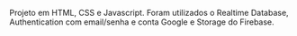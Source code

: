 Projeto em HTML, CSS e Javascript. Foram utilizados o Realtime Database, Authentication com email/senha e conta Google e Storage do Firebase.